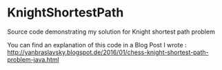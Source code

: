 # KnightShortestPath
Source code demonstrating my solution for Knight shortest path problem

You can find an explanation of this code in a Blog Post I wrote : 
http://yanbraslavsky.blogspot.de/2016/01/chess-knight-shortest-path-problem-java.html
